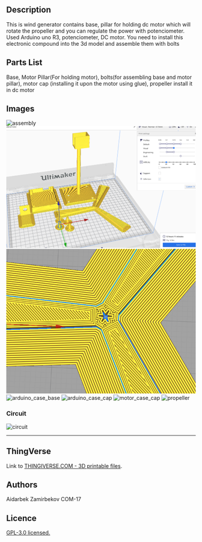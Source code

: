## Description

This is wind generator
contains base, pillar for holding dc motor which will rotate the propeller and you can regulate the power with potenciometer. 
Used Arduino uno R3, potenciometer, DC motor.
You need to install this electronic compound into the 3d model and assemble them with bolts

## Parts List

Base, Motor Pillar(For holding motor), bolts(for assembling base and motor pillar), motor cap (installing it upon the motor using glue), propeller install it in dc motor

## Images

![assembly](Images/Assembly/Selection_038.png)
![slice](Images/Slice/Selection_048.png)
![slice](Images/Slice/Selection_047.png)
![arduino_case_base](Images/Slice/Selection_041.png)
![arduino_case_cap](Images/Slice/Selection_040.png)
![motor_case_cap](Images/Slice/Selection_043.png)
![propeller](Images/Slice/Selection_044.png)

### Circuit

![circuit](Images/TincerCAD/Selection_037.png)

---

## ThingVerse
Link to [THINGIVERSE.COM - 3D printable files](https://www.thingiverse.com/thing:4325654).

## Authors

Aidarbek Zamirbekov COM-17

## Licence

 [GPL-3.0 licensed.](https://github.com/AIDARXAN/Wind_Generator/blob/master/LICENSE)


